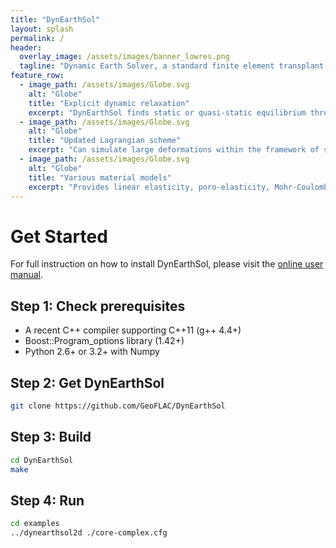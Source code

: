 ```yaml
---
title: "DynEarthSol"
layout: splash
permalink: /
header:
  overlay_image: /assets/images/banner_lowres.png
  tagline: "Dynamic Earth Solver, a standard finite element transplant of geoflac for unstructured meshes with P1 elements in 2D and 3D."
feature_row:
  - image_path: /assets/images/Globe.svg
    alt: "Globe"
    title: "Explicit dynamic relaxation"
    excerpt: "DynEarthSol finds static or quasi-static equilibrium through dynamic relaxation. Combined with explicit time marching, this feature significantly improves stability and allows for large deformations."
  - image_path: /assets/images/Globe.svg
    alt: "Globe"
    title: "Updated Lagrangian scheme"
    excerpt: "Can simulate large deformations within the framework of small-strain kinematics and keeps track of free boundary deformation."
  - image_path: /assets/images/Globe.svg
    alt: "Globe"
    title: "Various material models"
    excerpt: "Provides linear elasticity, poro-elasticity, Mohr-Coulomb plasticity, and Maxwell viscoelasticity."
---
```


<!-- {% raw %} -->
<!-- {% include feature_row feature_row=site.data.features.feature_row %} -->
<!-- {% include feature_row %}
{% endraw %} -->

# Get Started

For full instruction on how to install DynEarthSol, please visit the [online user manual](https://geoflac.github.io/des3d/docs/usage).

## Step 1: Check prerequisites

- A recent C++ compiler supporting C++11 (g++ 4.4+)
- Boost::Program_options library (1.42+)
- Python 2.6+ or 3.2+ with Numpy

## Step 2: Get DynEarthSol

```sh
git clone https://github.com/GeoFLAC/DynEarthSol
```

## Step 3: Build

```sh
cd DynEarthSol
make
```

## Step 4: Run

```sh
cd examples
../dynearthsol2d ./core-complex.cfg
```


